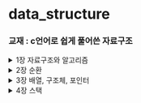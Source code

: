 # data_structure

### 교재 : c언어로 쉽게 풀어쓴 자료구조

<details>
<summary> 1장 자료구조와 알고리즘 </summary>

### 자료구조 : 프로그램에서 자료들을 정리하여 보관하는 여러 갖 구조
### 알고리즘 : 컴퓨터로 문제를 풀기 위한 단계적인 절차
- 입력 : 0개 이상의 입력이 존재해야 한다.
- 출력 : 1개 이상의 출력이 존재해야 한다.
- 명백성 : 각 명령어의 의미는 모호하지 않고 명확해야 한다.
- 유한성 : 한정된 수의 단계 후에는 반드시 종료되어야 한다.
- 유효성 : 각 명령어들은 종이와 연필, 또는 컴퓨터로 실행 가능한 연산이어야 한다.
### 추상 자료형(ADT : abstract data type) : 추상적, 수학적으로 자료형을 정의한 것이다.
- 구현할 때 구현세부사항이 아닌 외부와의 인터페이스만을 공개한다.
### 추상화 : 어떤 시스템의 간략화된 기술 또는 명세로서 시스템의 정말 핵심적인 구조나 동작에만 집중

### 효율적인 알고리즘 : 알고리즘이 시작하여 결과가 나올 때까지의 수행시간이 짧으면서 컴퓨터 내에 있는 메모리와 같은 자원을 덜 사용하는 알고리즘

### 알고리즘의 복잡도 분석방법
- 알고리즘의 좋다의 의미를 분명하게 해야한다.

### 시간 복잡도 함수
- 연산의 수를 입력의 개수 n의 함수로 나타낸 것을 시간복잡도 함수라고 하고 T(n)으로 표기한다.
- 자료의 개수가 많은 경우에는 차수가 가장 큰 항이 가장 영향을 크게 미치고 다른 항들은 상대적으로 무시될 수 있다.

### 빅오 표기법 : 불필요한 정보를 제거하여 알고리즘 분석을 쉽게 할 목적으로 시간 복잡도를 표시하는 방법
- f(n) 과 g(n)이 주어졌을 때 모든 n > n0에 대해서 |f(n) <= c|g(n)|을 만족하는 2개의 상수 c와 n0가 존재하면 f(n) = O(g(n))이다.
- 주의! : 상수항이나 계수가 굉장히 큰 경우에는 수행시간에 영향을 끼친다는 것이다.
- 빅오 표기법은 상한을 표기할 것이므로 상한은 여러 개가 존재할 수 있다. n이 가능하면 n^2도 가능하다.
### 빅오메가 표기법 : 함수의 하한을 표시하는 방법
- 두 개의 함수 f(n)과 g(n)이 주어졌을 때 모든 n > n0에 대하여 |f(n)| >= c|g(n)|을 만족하는 2개의 상수 c와 n0이 존재하면 f(n) = 오메가(g(n))

### 빅세타 표기법 : 동일한 함수로 상한과 하한을 만들 수 있는 경우
- 두 개의 함수 f(n)과 g(n)이 주어졌을 때 모든 n > n0에 대하여 c1|g(n)| <= |f(n)| <= c2|g(n)|을 만족하는 3개의 상수 c1, c2와 n0가 존재하면 
  - f(n) = 빅세타(g(n))

### 최선, 평균, 최악의 경우 여기서는 최악의 경우가 유용하게 사용될때가 많다.

</details>

<details>
<summary>2장 순환</summary>

- 순환함수를 호출하면
  - 복귀주소가 시스템 스택에 저장되고 호출되는 함수를 위한 매개변수와 지역 변수를 스택으로부터 할당받는다.
  - 활성 레코드 : 함수가 호출될 때 호출 정보를 저장해두는 구조 -> 함수 호출 스택에 쌓인다.
  - 함수호출마다 새로운 지역변수를 만들지 못하면 이전 호출과 구분할 수 없어서 순활 호출이 불가능하다.
  - 순환은 함수 호출을 하기 때문에 반복에 비해 수행속도 면에서는 떨어진다.
  - 순환함수를 사용하면 문제의 크기가 작아진다.
  - 기억공간과, 수행시간 면에서는 비효율적이다.
  - 꼬리 순환 : 순환 호출이 순환 함수의 맨 끝에서 이루어지는 형태의 순환 -> 순환 형태로 바꾸기 쉬움
  - 머리 순환, 여러 군데에서 자기 자신을 호출하는 경우 쉽게 바꾸기 힘들다.

</details>

<details>
<summary>3장 배열, 구조체, 포인터</summary>

- 포인터 : 다른 변수의 주소를 가지고 있는 변수
- & 연산자 : 주소 연산자
- \* 연산자 : 간접참조 연산자
- 컴파일러가 배열의 이름에 공간을 할당하는건 아니다.
- 배열의 이름은 컴파일러가 된다.
- 동적 메모리 할당 : 필요한 만큼의 메모리를 운영체제로 부터 할당받아서 사용하고, 사용이 끝나면 시스템에 메모리를 반납한다.
- 히프 : 운영체제가 사용되지 않는 메모리 공간을 모아 놓은 곳
</details>

<details>
<summary>4장 스택</summary>

- 후입선출구조
- 요소 : 스택에 저장되는 값
- 시스템 스택에서는 함수가 호출될 때마다 활성 레코드가 만들어진다.
- top, pop을 수행하기 전에 스택이 비어있는지 확인을 해야 한다.
- 포인터로 구현할 수 있는 방법도 존재한다.
- 함수 포인터를 이용해서 똑같은 함수지만 다른 방식으로 구현할 수 있게 생성했다.
</details>

